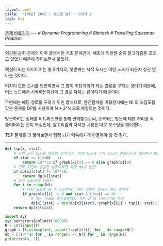 ```yaml
---
layout: post
title:  "[백준] 2098 : 외판원 순회 : Gold 1"
tags: boj
---
```


[문제 바로가기](https://www.acmicpc.net/problem/2098) --- *# Dynamic Programming # Bitmask # Travelling Salesman Problem*

---

외판원 순회 문제의 아주 클래식한 기초 문제인데, 애초에 외판원 순회 알고리즘을 모르고 있었기 때문에 찾아보면서 풀었다.

핵심이 되는 아이디어는 총 2가지로, 첫번째는 시작 도시는 어떤 노드가 되든지 상관 없다는 것이다.

어차피 모든 도시를 방문하면서 그 합이 최단거리가 되는 경로를 구하는 것이기 때문에, 어느 노드에서 시작하든지간에 그 경로 자체는 같아지기 때문이다.

두번째는 해당 경로를 구하기 위한 방식으로, 완전탐색을 이용할시에는 N! 의 복잡도를 갖는 문제를 DP를 사용하여 N * 2^N 으로 해결하는 것이다.

방문하려는 상태를 비트마스크를 통해 관리함으로써, 중복되는 방문에 대한 처리를 확 줄여버리는 것이 핵심인데, 알고리즘의 자세한 내용은 따로 포스팅을 해야겠다.

TSP 문제를 더 풀어보면서 점점 뇌가 익숙해지게 만들어야 할 것 같다.

---

```python
def tsp(x, stat):
    # 만약 모든 노드를 방문한 상태라면, 현재 노드와 시작 노드와 연결되는지 확인하여 반환
    if stat == (1<<N) - 1:
        return 10**10 if graph[x][0] == 0 else graph[x][0]
    # 만약 이전에 방문한 상황이라면 해당 dp값 반환
    if dp[x][stat] != 10**10:
        return dp[x][stat]
    # 모든 노드들에 대해서
    for i in range(N):
        # 다음 노드로 갈 수 있으면서, 이미 방문한 상태가 아닌 경우에
        if graph[x][i] != 0 and stat & (1<<i) == 0:
            # 해당 경로로 움직였을때와 기존 값 중 최단거리로 갱신
            dp[x][stat] = min(dp[x][stat], graph[x][i] + tsp(i, stat|(1<<i)))
    return dp[x][stat]

import sys
sys.setrecursionlimit(100000)
N = int(input())
graph = [list(map(int, input().split())) for _ in range(N)]
dp = [[10**10 for _ in range(1 << N)] for _ in range(N)]
print(tsp(0, 1))
```
